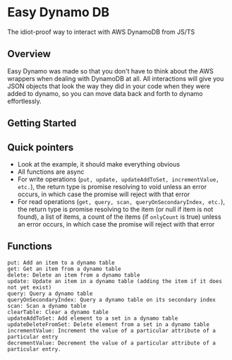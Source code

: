 # Easy Dynamo DB

The idiot-proof way to interact with AWS DynamoDB from JS/TS

## Overview

Easy Dynamo was made so that you don't have to think about the AWS wrappers when
dealing with DynamoDB at all. All interactions will give you JSON
objects that look the way they did in your code when they were added to dynamo,
so you can move data back and forth to dynamo effortlessly.

## Getting Started

## Quick pointers

- Look at the example, it should make everything obvious
- All functions are async
- For write operations (`put, update, updateAddToSet, incrementValue, etc.`), the return type is promise resolving to void unless an error occurs, in which case
  the promise will reject with that error
- For read operations (`get, query, scan, queryOnSecondaryIndex, etc.`), the return type is promise resolving to the item
  (or null if item is not found), a list of items, a count of the items (if `onlyCount` is true) unless an error occurs, in which case the promise will reject with that error

## Functions

```
put: Add an item to a dynamo table
get: Get an item from a dynamo table
delete: Delete an item from a dynamo table
update: Update an item in a dynamo table (adding the item if it does not yet exist)
query: Query a dynamo table
queryOnSecondaryIndex: Query a dynamo table on its secondary index
scan: Scan a dynamo table
clearTable: Clear a dynamo table
updateAddToSet: Add element to a set in a dynamo table
updateDeleteFromSet: Delete element from a set in a dynamo table
incrementValue: Increment the value of a particular attribute of a particular entry
decrementValue: Decrement the value of a particular attribute of a particular entry.
```
